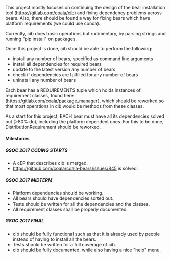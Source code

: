 This project mostly focuses on continuing the design of the
bear installation tool (https://gitlab.com/coala/cib) and fixing
dependency problems across bears. Also, there should be found a way for
fixing bears which have platform requirements (we could use conda).

Currently, cib does basic operations but rudimentary, by parsing strings
and running "pip install" on packages.

Once this project is done, cib should be able to perform the following:

 - install any number of bears, specified as command line arguments
 - install all dependencies for required bears
 - update to the latest version any number of bears
 - check if dependencies are fulfilled for any number of bears
 - uninstall any number of bears

Each bear has a REQUIREMENTS tuple which holds instances of requirement classes,
found here (https://gitlab.com/coala/package_manager), which should be
reworked so that most operations in cib would be methods from these classes.

As a start for this project, EACH bear must have all its dependencies solved
out (>80% do), including the platform dependent ones. For this to be done,
DistributionRequirement should be reworked.

#### Milestones

##### GSOC 2017 CODING STARTS

* A cEP that describes cib is merged.
* https://github.com/coala/coala-bears/issues/845 is solved.

##### GSOC 2017 MIDTERM

* Platform dependencies should be working.
* All bears should have dependencies sorted out.
* Tests should be written for all the dependencies and the classes.
* All requirement classes shall be properly documented.

##### GSOC 2017 FINAL

* cib should be fully functional such as that it is already used by people
  instead of having to install all the bears.
* Tests should be written for a full coverage of cib.
* cib should be fully documented, while also having a nice "help" menu.
